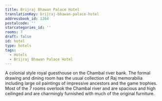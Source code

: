 ```yaml
---
title: Brijraj Bhawan Palace Hotel
translationKey: brijraj-bhawan-palace-hotel
addressbook_id: 1264
postalcode: ''
starcategories_id: ''
rooms: 7
draft: false
id: hotel
type: hotels
tags:
  - Hotels
  - Brijraj Bhawan Palace Hotel
---
```

A colonial style royal guesthouse on the Chambal river bank. The formal drawing and dining room has the usual collection of Raj memorabilia including large oil paintings of impressive ancestors and the game trophies. Most of the 7 rooms overlook the Chambal river and are spacious and high ceilinged and are charmingly furnished with much of the original furniture.